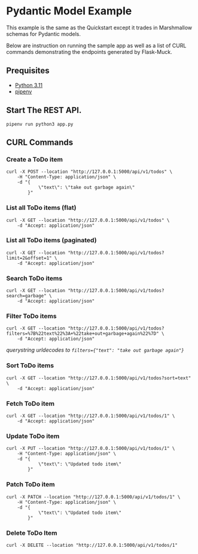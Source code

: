 # Pydantic Model Example

This example is the same as the Quickstart except it trades in Marshmallow schemas for Pydantic models. 

Below are instruction on running the sample app as well as a list of CURL commands demonstrating the endpoints 
generated by Flask-Muck.

## Prequisites 

- [Python 3.11](https://www.python.org/downloads/)
- [pipenv](https://pipenv.pypa.io/en/latest/#install-pipenv-today)

## Start The REST API.

`pipenv run python3 app.py`

## CURL Commands

### Create a ToDo item
```
curl -X POST --location "http://127.0.0.1:5000/api/v1/todos" \
    -H "Content-Type: application/json" \
    -d "{
            \"text\": \"take out garbage again\"
        }"
```

### List all ToDo items (flat)
```
curl -X GET --location "http://127.0.0.1:5000/api/v1/todos" \
    -d "Accept: application/json"
```

### List all ToDo items (paginated)
```
curl -X GET --location "http://127.0.0.1:5000/api/v1/todos?limit=2&offset=1" \
    -d "Accept: application/json"
```

### Search ToDo items
```
curl -X GET --location "http://127.0.0.1:5000/api/v1/todos?search=garbage" \
    -d "Accept: application/json"
```

### Filter ToDo items
```
curl -X GET --location "http://127.0.0.1:5000/api/v1/todos?filters=%7B%22text%22%3A+%22take+out+garbage+again%22%7D" \
    -d "Accept: application/json"
```
_querystring urldecodes to `filters={"text": "take out garbage again"}`_ 

### Sort ToDo items
```
curl -X GET --location "http://127.0.0.1:5000/api/v1/todos?sort=text" \
    -d "Accept: application/json"
``` 

### Fetch ToDo item
```
curl -X GET --location "http://127.0.0.1:5000/api/v1/todos/1" \
    -d "Accept: application/json"
```

### Update ToDo item
```
curl -X PUT --location "http://127.0.0.1:5000/api/v1/todos/1" \
    -H "Content-Type: application/json" \
    -d "{
            \"text\": \"Updated todo item\"
        }"
```

### Patch ToDo item
```
curl -X PATCH --location "http://127.0.0.1:5000/api/v1/todos/1" \
    -H "Content-Type: application/json" \
    -d "{
            \"text\": \"Updated todo item\"
        }"
```

### Delete ToDo Item
```
curl -X DELETE --location "http://127.0.0.1:5000/api/v1/todos/1"
```


